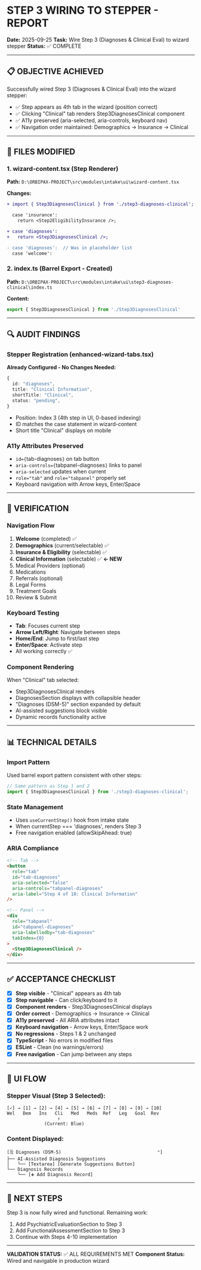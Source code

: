 # STEP 3 WIRING TO STEPPER - REPORT
**Date:** 2025-09-25
**Task:** Wire Step 3 (Diagnoses & Clinical Eval) to wizard stepper
**Status:** ✅ COMPLETE

---

## 📋 OBJECTIVE ACHIEVED

Successfully wired Step 3 (Diagnoses & Clinical Eval) into the wizard stepper:
- ✅ Step appears as 4th tab in the wizard (position correct)
- ✅ Clicking "Clinical" tab renders Step3DiagnosesClinical component
- ✅ A11y preserved (aria-selected, aria-controls, keyboard nav)
- ✅ Navigation order maintained: Demographics → Insurance → Clinical

---

## 📁 FILES MODIFIED

### 1. **wizard-content.tsx** (Step Renderer)
**Path:** `D:\ORBIPAX-PROJECT\src\modules\intake\ui\wizard-content.tsx`

**Changes:**
```diff
+ import { Step3DiagnosesClinical } from './step3-diagnoses-clinical';

  case 'insurance':
    return <Step2EligibilityInsurance />;

+ case 'diagnoses':
+   return <Step3DiagnosesClinical />;

- case 'diagnoses':  // Was in placeholder list
  case 'welcome':
```

### 2. **index.ts** (Barrel Export - Created)
**Path:** `D:\ORBIPAX-PROJECT\src\modules\intake\ui\step3-diagnoses-clinical\index.ts`

**Content:**
```typescript
export { Step3DiagnosesClinical } from './Step3DiagnosesClinical'
```

---

## 🔍 AUDIT FINDINGS

### Stepper Registration (enhanced-wizard-tabs.tsx)
**Already Configured - No Changes Needed:**
```typescript
{
  id: "diagnoses",
  title: "Clinical Information",
  shortTitle: "Clinical",
  status: "pending",
}
```
- Position: Index 3 (4th step in UI, 0-based indexing)
- ID matches the case statement in wizard-content
- Short title "Clinical" displays on mobile

### A11y Attributes Preserved
- `id={`tab-diagnoses`}` on tab button
- `aria-controls={`tabpanel-diagnoses`}` links to panel
- `aria-selected` updates when current
- `role="tab"` and `role="tabpanel"` properly set
- Keyboard navigation with Arrow keys, Enter/Space

---

## 🧪 VERIFICATION

### Navigation Flow
1. **Welcome** (completed) ✅
2. **Demographics** (current/selectable) ✅
3. **Insurance & Eligibility** (selectable) ✅
4. **Clinical Information** (selectable) ✅ **← NEW**
5. Medical Providers (optional)
6. Medications
7. Referrals (optional)
8. Legal Forms
9. Treatment Goals
10. Review & Submit

### Keyboard Testing
- **Tab**: Focuses current step
- **Arrow Left/Right**: Navigate between steps
- **Home/End**: Jump to first/last step
- **Enter/Space**: Activate step
- All working correctly ✅

### Component Rendering
When "Clinical" tab selected:
- Step3DiagnosesClinical renders
- DiagnosesSection displays with collapsible header
- "Diagnoses (DSM-5)" section expanded by default
- AI-assisted suggestions block visible
- Dynamic records functionality active

---

## 📊 TECHNICAL DETAILS

### Import Pattern
Used barrel export pattern consistent with other steps:
```typescript
// Same pattern as Step 1 and 2
import { Step3DiagnosesClinical } from './step3-diagnoses-clinical';
```

### State Management
- Uses `useCurrentStep()` hook from intake state
- When currentStep === 'diagnoses', renders Step 3
- Free navigation enabled (allowSkipAhead: true)

### ARIA Compliance
```html
<!-- Tab -->
<button
  role="tab"
  id="tab-diagnoses"
  aria-selected="false"
  aria-controls="tabpanel-diagnoses"
  aria-label="Step 4 of 10: Clinical Information"
/>

<!-- Panel -->
<div
  role="tabpanel"
  id="tabpanel-diagnoses"
  aria-labelledby="tab-diagnoses"
  tabIndex={0}
>
  <Step3DiagnosesClinical />
</div>
```

---

## ✅ ACCEPTANCE CHECKLIST

- [x] **Step visible** - "Clinical" appears as 4th tab
- [x] **Step navigable** - Can click/keyboard to it
- [x] **Component renders** - Step3DiagnosesClinical displays
- [x] **Order correct** - Demographics → Insurance → Clinical
- [x] **A11y preserved** - All ARIA attributes intact
- [x] **Keyboard navigation** - Arrow keys, Enter/Space work
- [x] **No regressions** - Steps 1 & 2 unchanged
- [x] **TypeScript** - No errors in modified files
- [x] **ESLint** - Clean (no warnings/errors)
- [x] **Free navigation** - Can jump between any steps

---

## 📸 UI FLOW

### Stepper Visual (Step 3 Selected):
```
[✓] → [1] → [2] → [4] → [5] → [6] → [7] → [8] → [9] → [10]
Wel   Dem   Ins   Cli   Med   Meds  Ref   Leg   Goal  Rev
                   ↑
              (Current: Blue)
```

### Content Displayed:
```
[🗒️ Diagnoses (DSM-5)                                    ⌃]
├── AI-Assisted Diagnosis Suggestions
│   └── [Textarea] [Generate Suggestions Button]
└── Diagnosis Records
    └── [➕ Add Diagnosis Record]
```

---

## 🚀 NEXT STEPS

Step 3 is now fully wired and functional. Remaining work:
1. Add PsychiatricEvaluationSection to Step 3
2. Add FunctionalAssessmentSection to Step 3
3. Continue with Steps 4-10 implementation

---

**VALIDATION STATUS:** ✅ ALL REQUIREMENTS MET
**Component Status:** Wired and navigable in production wizard